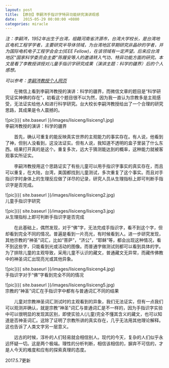 ```yaml
---
layout: post
title: 【原创】李嗣涔手指识字特异功能研究演讲观感
date:   2015-05-29 00:00:00 +0800
categories: miracle
---
```

*注：李嗣涔，1952年出生于台湾，祖籍河南省济源市，台湾大学校长，是台湾地区电机工程学学者，主要研究半导体领域，为台湾地区早期研究非晶矽的学者，并为国际电机电子工程学会会士(IEEE Fellow)，在该领域有一定声望。后来应台湾地区“国家科学委员会主委”陈履安等人的邀请转入气功、特异功能方面的研究。本文是看了李教授讲授对儿童手指识字研究成果（演讲主题：科学的疆界）后的个人感想。*

*可以参考：[李嗣涔教授个人网页](http://sclee.ee.ntu.edu.tw/)*

　　在微信上看到李嗣涔教授的演讲：科学的疆界，而微信文章的题目是“科学研究证实神佛的存在”，初看这个题目很不以为然，因为我一直认为宗教多是主观感受，无法证实给他人和进行科学研究。台大校长李嗣涔教授给出了一个合理的研究思路，其成果是令人震撼的。

![pic]({{ site.baseurl }}/images/lisiceng/lisiceng1.jpg)<br>
李嗣涔教授的演讲：科学的疆界

　　首先，确认可重复的能反映真实世界的主观能力的事实存在。有人说，他看到了神，但别人没看到，这没法证实。但有人说，我知道不透明的盒子里装了什么东西。结果打开真的是这个。重复多次，远大于猜测能达到的概率，这种能力就被客观事实所证实。

　　李嗣涔教授用这个思路证实了有些儿童可以用手指识字事实的真实存在，而且可以重复，在大陆，台湾，美国都找到儿童测试，多次重复了这个事实。而且对手指识字时身体上的生理反应做了详尽的记录，研究人员从生理指标上即可判断手指识字是否完成。

![pic]({{ site.baseurl }}/images/lisiceng/lisiceng2.jpg)<br>
儿童手指识字研究

![pic]({{ site.baseurl }}/images/lisiceng/lisiceng3.jpg)<br>
从生理指标上即可判断手指识字是否完成

　　在此基础上，偶然发现，对于“佛”字，无法完成手指识字，看不到这个字，但却看到完全不同的情况。普遍是看到一片亮光，有时候看到人。进一步研究发现，其他宗教的“神圣”词汇，比如“菩萨”，“济公”，“耶稣”等，都会出现这种情况，看不到这些字，只能看到光或活动的图像。而普通字做测试则都可以看到具体的字。为了排除儿童的主观导致，采用儿童不认识的藏文，普通藏文无异常，而藏传佛教中的神圣词汇出现亮光或其他异象。

![pic]({{ site.baseurl }}/images/lisiceng/lisiceng4.jpg)<br>
手指识字对于“佛”字看到完全不同的情况

![pic]({{ site.baseurl }}/images/lisiceng/lisiceng5.jpg)<br>
宗教的“神圣”词汇在手指识字中都有与普通词汇不同的结果

　　儿童对宗教神圣词汇测试时的主观看到的异象，我们无法证实，但有一点我们可以观测并确认，就是宗教“神圣”词汇与普通词汇是不一样的，因为手指识字实验中可以很明显的发现其区别，即使实验人(儿童)完全不懂其含义的藏文，也可以知道是否神圣词汇。这除了证明了宗教所讲的真实存在，几乎无法用其他理论解释。这也告诉了人类文字另一层意义。

　　远古的时候，淳朴的人们轻易就会相信别人。现代的今天，复杂的人们似乎永远怀疑一切。这是两个极端。理性的分析判断，相信该相信的，摒弃不可信的，才是人今天的难度和应有的探索真理的态度。

2017.5.7更新
